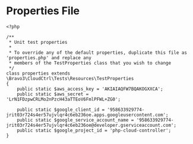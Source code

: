 Properties File
===============

    <?php

    /**
     * Unit test properties
     *
     * To override any of the default properties, duplicate this file as 'properties.php' and replace any
     * members of the TestProperties class that you wish to change
     */
    class properties extends \Bravo3\CloudCtrl\Tests\Resources\TestProperties
    {
        public static $aws_access_key = 'AKIAIAQFW7BQAKOGXXCA';
        public static $aws_secret = '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';

        public static $google_client_id = '958633929774-jrit03r724s4er57ujvlqr4c6eb236oe.apps.googleusercontent.com';
        public static $google_service_account_name = '958633929774-jrit03r724s4er57ujvlqr4c6eb236oe@developer.gserviceaccount.com';
        public static $google_project_id = 'php-cloud-controller';
    }
